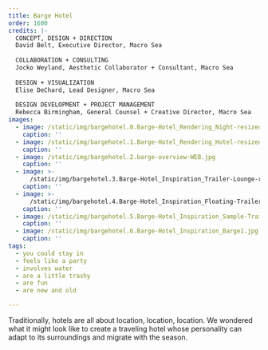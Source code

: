 ```yaml
---
title: Barge Hotel
order: 1600
credits: |-
  CONCEPT, DESIGN + DIRECTION  
  David Belt, Executive Director, Macro Sea  
    
  COLLABORATION + CONSULTING  
  Jocko Weyland, Aesthetic Collaborator + Consultant, Macro Sea  
    
  DESIGN + VISUALIZATION  
  Elise DeChard, Lead Designer, Macro Sea  
    
  DESIGN DEVELOPMENT + PROJECT MANAGEMENT  
  Rebecca Birmingham, General Counsel + Creative Director, Macro Sea
images:
  - image: /static/img/bargehotel.0.Barge-Hotel_Rendering_Night-resized-for-web.jpg
    caption: ''
  - image: /static/img/bargehotel.1.Barge-Hotel_Rendering_Hotel-resized-for-web2.jpg
    caption: ''
  - image: /static/img/bargehotel.2.barge-overview-WEB.jpg
    caption: ''
  - image: >-
      /static/img/bargehotel.3.Barge-Hotel_Inspiration_Trailer-Lounge-resized1.jpg
    caption: ''
  - image: >-
      /static/img/bargehotel.4.Barge-Hotel_Inspiration_Floating-Trailer_Resized-for-web31.jpg
    caption: ''
  - image: /static/img/bargehotel.5.Barge-Hotel_Inspiration_Sample-Trailers11.jpg
    caption: ''
  - image: /static/img/bargehotel.6.Barge-Hotel_Inspiration_Barge1.jpg
    caption: ''
tags:
  - you could stay in
  - feels like a party
  - involves water
  - are a little trashy
  - are fun
  - are new and old

---
```

Traditionally, hotels are all about location, location, location. We wondered what it might look like to create a traveling hotel whose personality can adapt to its surroundings and migrate with the season.
